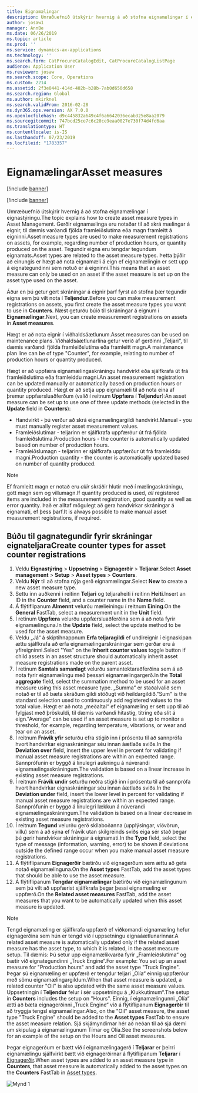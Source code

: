```yaml
---
title: Eignamælingar
description: Umræðuefnið útskýrir hvernig á að stofna eignamælingar í eignastýringu.
author: josaw1
manager: AnnBe
ms.date: 06/26/2019
ms.topic: article
ms.prod: ''
ms.service: dynamics-ax-applications
ms.technology: ''
ms.search.form: CatProcureCatalogEdit, CatProcureCatalogListPage
audience: Application User
ms.reviewer: josaw
ms.search.scope: Core, Operations
ms.custom: 2214
ms.assetid: 2f3e0441-414d-402b-b28b-7ab0d650d658
ms.search.region: Global
ms.author: mkirknel
ms.search.validFrom: 2016-02-28
ms.dyn365.ops.version: AX 7.0.0
ms.openlocfilehash: d9c445832a649c4f6a6642036ecab325e8aa2079
ms.sourcegitcommit: 747bcd25ce7c6c20ce9eaa0027e730f74d4fd6aa
ms.translationtype: HT
ms.contentlocale: is-IS
ms.lasthandoff: 07/23/2019
ms.locfileid: "1783357"
---
```

# <a name="asset-measures"></a><span data-ttu-id="cad31-103">Eignamælingar</span><span class="sxs-lookup"><span data-stu-id="cad31-103">Asset measures</span></span>

[!include [banner](../../includes/banner.md)]

[!include [banner](../../includes/preview-banner.md)]

<span data-ttu-id="cad31-104">Umræðuefnið útskýrir hvernig á að stofna eignamælingar í eignastýringu.</span><span class="sxs-lookup"><span data-stu-id="cad31-104">The topic explains how to create asset measure types in Asset Management.</span></span> <span data-ttu-id="cad31-105">Gerðir eignamælinga eru notaðar til að skrá mælingar á eignir, til dæmis varðandi fjölda framleiðslutíma eða magn framleitt á eigninni.</span><span class="sxs-lookup"><span data-stu-id="cad31-105">Asset measure types are used to make measurement registrations on assets, for example, regarding number of production hours, or quantity produced on the asset.</span></span> <span data-ttu-id="cad31-106">Tegundir eigna eru tengdar tegundum eignamats.</span><span class="sxs-lookup"><span data-stu-id="cad31-106">Asset types are related to the asset measure types.</span></span> <span data-ttu-id="cad31-107">Þetta þýðir að einungis er hægt að nota eignamæli á eign ef eignamælingin er sett upp á eignategundinni sem notuð er á eigninni.</span><span class="sxs-lookup"><span data-stu-id="cad31-107">This means that an asset measure can only be used on an asset if the asset measure is set up on the asset type used on the asset.</span></span>

<span data-ttu-id="cad31-108">Áður en þú getur gert skráningar á eignir þarf fyrst að stofna þær tegundir eigna sem þú vilt nota í **Teljendur**.</span><span class="sxs-lookup"><span data-stu-id="cad31-108">Before you can make measurement registrations on assets, you first create the asset measure types you want to use in **Counters**.</span></span> <span data-ttu-id="cad31-109">Næst geturðu búið til skráningar á eignum í **Eignamælingar**.</span><span class="sxs-lookup"><span data-stu-id="cad31-109">Next, you can create measurement registrations on assets in **Asset measures**.</span></span> 

<span data-ttu-id="cad31-110">Hægt er að nota eignir í viðhaldsáætlunum.</span><span class="sxs-lookup"><span data-stu-id="cad31-110">Asset measures can be used on maintenance plans.</span></span> <span data-ttu-id="cad31-111">Viðhaldsáætlunarlína getur verið af gerðinni „Teljari“, til dæmis varðandi fjölda framleiðslutíma eða framleitt magn.</span><span class="sxs-lookup"><span data-stu-id="cad31-111">A maintenance plan line can be of type "Counter", for example, relating to number of production hours or quantity produced.</span></span> 

<span data-ttu-id="cad31-112">Hægt er að uppfæra eignamælingaskráningu handvirkt eða sjálfkrafa út frá framleiðslutíma eða framleiddu magni.</span><span class="sxs-lookup"><span data-stu-id="cad31-112">An asset measurement registration can be updated manually or automatically based on production hours or quantity produced.</span></span> <span data-ttu-id="cad31-113">Hægt er að setja upp eignamæli til að nota eina af þremur uppfærsluaðferðum (valið í reitnum **Uppfæra** í **Teljendur**):</span><span class="sxs-lookup"><span data-stu-id="cad31-113">An asset measure can be set up to use one of three update methods (selected in the **Update** field in **Counters**):</span></span>
  
- <span data-ttu-id="cad31-114">Handvirkt - þú verður að skrá eignamælingargildi handvirkt.</span><span class="sxs-lookup"><span data-stu-id="cad31-114">Manual - you must manually register asset measurement values.</span></span>  
- <span data-ttu-id="cad31-115">Framleiðslutímar - teljarinn er sjálfkrafa uppfærður út frá fjölda framleiðslutíma.</span><span class="sxs-lookup"><span data-stu-id="cad31-115">Production hours - the counter is automatically updated based on number of production hours.</span></span>  
- <span data-ttu-id="cad31-116">Framleiðslumagn - teljarinn er sjálfkrafa uppfærður út frá framleiddu magni.</span><span class="sxs-lookup"><span data-stu-id="cad31-116">Production quantity - the counter is automatically updated based on number of quantity produced.</span></span>  

>[!NOTE]
><span data-ttu-id="cad31-117">Ef framleitt magn er notað eru *allir* skráðir hlutir með í mælingaskráningu, gott magn sem og villumagn.</span><span class="sxs-lookup"><span data-stu-id="cad31-117">If quantity produced is used, *all* registered items are included in the measurement registration, good quantity as well as error quantity.</span></span> <span data-ttu-id="cad31-118">Það er alltaf mögulegt að gera handvirkar skráningar á eignamati, ef þess þarf.</span><span class="sxs-lookup"><span data-stu-id="cad31-118">It is always possible to make manual asset measurement registrations, if required.</span></span>

## <a name="create-counter-types-for-asset-counter-registrations"></a><span data-ttu-id="cad31-119">Búðu til gagnategundir fyrir skráningar eignateljara</span><span class="sxs-lookup"><span data-stu-id="cad31-119">Create counter types for asset counter registrations</span></span>

1. <span data-ttu-id="cad31-120">Veldu **Eignastýring** > **Uppsetning** > **Eignagerðir** > **Teljarar**.</span><span class="sxs-lookup"><span data-stu-id="cad31-120">Select **Asset management** > **Setup** > **Asset types** > **Counters**.</span></span>
2. <span data-ttu-id="cad31-121">Veldu **Nýr** til að stofna nýja gerð eignamælingar.</span><span class="sxs-lookup"><span data-stu-id="cad31-121">Select **New** to create a new asset measure type.</span></span>
3. <span data-ttu-id="cad31-122">Settu inn auðkenni í reitinn **Teljari** og teljaraheiti í reitinn **Heiti**.</span><span class="sxs-lookup"><span data-stu-id="cad31-122">Insert an ID in the **Counter** field, and a counter name in the **Name** field.</span></span>
4. <span data-ttu-id="cad31-123">Á flýtiflipanum **Almennt** velurðu mælieiningu í reitnum **Eining**.</span><span class="sxs-lookup"><span data-stu-id="cad31-123">On the **General** FastTab, select a measurement unit in the **Unit** field.</span></span>
5. <span data-ttu-id="cad31-124">Í retinum **Uppfæra** velurðu uppfærsluaðferðina sem á að nota fyrir eignamælinguna.</span><span class="sxs-lookup"><span data-stu-id="cad31-124">In the **Update** field, select the update method to be used for the asset measure.</span></span>
6. <span data-ttu-id="cad31-125">Veldu „Já“ á skiptihnappnum **Erfa teljaragildi** ef undireignir í eignaskipan ættu sjálfkrafa að erfa eignamælingarskráningar sem gerðar eru á yfireigninni.</span><span class="sxs-lookup"><span data-stu-id="cad31-125">Select "Yes" on the **Inherit counter values** toggle button if child assets in an asset structure should automatically inherit asset measure registrations made on the parent asset.</span></span>
7. <span data-ttu-id="cad31-126">Í retinum **Samtals samanlagt** velurðu samantektaraðferðina sem á að nota fyrir eignamælingu með þessari eignamælingargerð.</span><span class="sxs-lookup"><span data-stu-id="cad31-126">In the **Total aggregate** field, select the summation method to be used for an asset measure using this asset measure type.</span></span> <span data-ttu-id="cad31-127">„Summa“ er staðalvalið sem notað er til að bæta skráðum gildi stöðugt við heildargildið.</span><span class="sxs-lookup"><span data-stu-id="cad31-127">"Sum" is the standard selection used to continuously add registered values to the total value.</span></span> <span data-ttu-id="cad31-128">Hægt er að nota „meðaltal“ ef eignamæling er sett upp til að fylgjast með þröskuldi, til dæmis varðandi hitastig, titring eða slit á eign.</span><span class="sxs-lookup"><span data-stu-id="cad31-128">"Average" can be used if an asset measure is set up to monitor a threshold, for example, regarding temperature, vibrations, or wear and tear on an asset.</span></span> 
8. <span data-ttu-id="cad31-129">Í reitnum **Frávik yfir** seturðu efra stigið inn í prósentu til að sannprófa hvort handvirkar eignaskráningar séu innan áætlaðs sviðs.</span><span class="sxs-lookup"><span data-stu-id="cad31-129">In the **Deviation over** field, insert the upper level in percent for validating if manual asset measure registrations are within an expected range.</span></span> <span data-ttu-id="cad31-130">Sannprófunin er byggð á línulegri aukningu á núverandi eignamælingaskráningum.</span><span class="sxs-lookup"><span data-stu-id="cad31-130">The validation is based on a linear increase in existing asset measure registrations.</span></span>
9. <span data-ttu-id="cad31-131">Í reitnum **Frávik undir** seturðu neðra stigið inn í prósentu til að sannprófa hvort handvirkar eignaskráningar séu innan áætlaðs sviðs.</span><span class="sxs-lookup"><span data-stu-id="cad31-131">In the **Deviation under** field, insert the lower level in percent for validating if manual asset measure registrations are within an expected range.</span></span> <span data-ttu-id="cad31-132">Sannprófunin er byggð á línulegri lækkun á núverandi eignamælingaskráningum.</span><span class="sxs-lookup"><span data-stu-id="cad31-132">The validation is based on a linear decrease in existing asset measure registrations.</span></span>
10. <span data-ttu-id="cad31-133">Í reitnum **Tegund** velurðu gerð skilaboðanna (upplýsingar, viðvörun, villu) sem á að sýna ef frávik utan skilgreinds sviðs eiga sér stað þegar þú gerir handvirkar skráningar á eignamati.</span><span class="sxs-lookup"><span data-stu-id="cad31-133">In the **Type** field, select the type of message (information, warning, error) to be shown if deviations outside the defined range occur when you make manual asset measure registrations.</span></span>
11. <span data-ttu-id="cad31-134">Á flýtiflipanum **Eignagerðir** bætirðu við eignagerðum sem ættu að geta notað eignamælinguna.</span><span class="sxs-lookup"><span data-stu-id="cad31-134">On the **Asset types** FastTab, add the asset types that should be able to use the asset measure.</span></span>
12. <span data-ttu-id="cad31-135">Á flýtiflipanum **Tengdar eignamælingar** bætirðu við eignamælingunum sem þú vilt að uppfærist sjálfkrafa þegar þessi eignamæling er uppfærð.</span><span class="sxs-lookup"><span data-stu-id="cad31-135">On the **Related asset measures** FastTab, add the asset measures that you want to be automatically updated when this asset measure is updated.</span></span>


>[!NOTE]
><span data-ttu-id="cad31-136">Tengd eignamæling er sjálfkrafa uppfærð ef viðkomandi eignamæling hefur eignagerðina sem hún er tengd við í uppsetningu eignaáætlunarinnar.</span><span class="sxs-lookup"><span data-stu-id="cad31-136">A related asset measure is automatically updated only if the related asset measure has the asset type, to which it is related, in the asset measure setup.</span></span> <span data-ttu-id="cad31-137">Til dæmis: Þú setur upp eignamælikvarða fyrir „Framleiðslutíma“ og bætir við eignategundinni „Truck Engine“.</span><span class="sxs-lookup"><span data-stu-id="cad31-137">For example: You set up an asset measure for "Production hours" and add the asset type "Truck Engine".</span></span> <span data-ttu-id="cad31-138">Þegar sú eignamæling er uppfærð er tengdur teljari „Olía“ einnig uppfærður með sömu eignamælingargildum.</span><span class="sxs-lookup"><span data-stu-id="cad31-138">When that asset measure is updated, a related counter "Oil" is also updated with the same asset measure values.</span></span> <span data-ttu-id="cad31-139">Uppsetningin í **Teljendur** felur í sér uppsetningu á „Klukkutímum“.</span><span class="sxs-lookup"><span data-stu-id="cad31-139">The setup in **Counters** includes the setup on "Hours".</span></span> <span data-ttu-id="cad31-140">Einnig, í eignamælingunni „Olía“ ætti að bæta eignagerðinni „Truck Engine“ við á flýtiflipanum **Eignagerðir** til að tryggja tengsl eignamælingar.</span><span class="sxs-lookup"><span data-stu-id="cad31-140">Also, on the "Oil" asset measure, the asset type "Truck Engine" should be added to the **Asset types** FastTab to ensure the asset measure relation.</span></span> <span data-ttu-id="cad31-141">Sjá skjámyndirnar hér að neðan til að sjá dæmi um skipulag á eignamælingunum Tímar og Olía.</span><span class="sxs-lookup"><span data-stu-id="cad31-141">See the screenshots below for an example of the setup on the Hours and Oil asset measures.</span></span>

<span data-ttu-id="cad31-142">Þegar eignagerðum er bætt við í eignamælingagerð í **Teljarar** er þeirri eignamælingu sjálfvirkt bætt við eignagerðirnar á flýtiflipanum **Teljarar** í [Eignagerðir](../setup-for-objects/object-types.md).</span><span class="sxs-lookup"><span data-stu-id="cad31-142">When asset types are added to an asset measure type in **Counters**, that asset measure is automatically added to the asset types on the **Counters** FastTab in [Asset types](../setup-for-objects/object-types.md).</span></span>

![Mynd 1](media/071-setup-for-objects.png)



